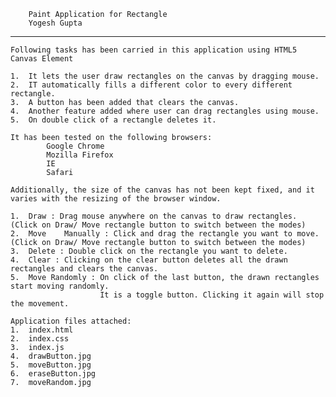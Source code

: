 
		Paint Application for Rectangle
		Yogesh Gupta
______________________________________________________________________________________________________________________________________

	Following tasks has been carried in this application using HTML5 Canvas Element

	1.	It lets the user draw rectangles on the canvas by dragging mouse.
	2.	IT automatically fills a different color to every different rectangle.
	3.	A button has been added that clears the canvas.
	4.	Another feature added where user can drag rectangles using mouse.
	5.	On double click of a rectangle deletes it.

	It has been tested on the following browsers:
			Google Chrome
			Mozilla Firefox
			IE
			Safari

	Additionally, the size of the canvas has not been kept fixed, and it varies with the resizing of the browser window.
	
	1.	Draw : Drag mouse anywhere on the canvas to draw rectangles. (Click on Draw/ Move rectangle button to switch between the modes)
	2.	Move	Manually : Click and drag the rectangle you want to move. (Click on Draw/ Move rectangle button to switch between the modes)
	3.	Delete : Double click on the rectangle you want to delete.
	4.	Clear : Clicking on the clear button deletes all the drawn rectangles and clears the canvas.
	5.	Move Randomly : On click of the last button, the drawn rectangles start moving randomly.
						It is a toggle button. Clicking it again will stop the movement.
	
	Application files attached:
	1.	index.html
	2.	index.css
	3.	index.js
	4.	drawButton.jpg
	5.	moveButton.jpg	
	6.	eraseButton.jpg
	7.	moveRandom.jpg
